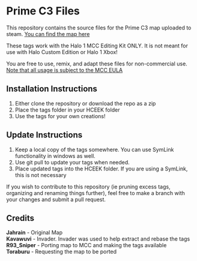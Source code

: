 # Prime C3 Files
This repository contains the source files for the Prime C3 map uploaded to steam. [You can find the map here]()

These tags work with the Halo 1 MCC Editing Kit ONLY. It is not meant for use with Halo Custom Edition or Halo 1 Xbox!

You are free to use, remix, and adapt these files for non-commercial use. [Note that all usage is subject to the MCC EULA](https://www.halowaypoint.com/halo-the-master-chief-collection/eula)


Installation Instructions
----------------------------------------------------------------------------------------------
1. Either clone the repository or download the repo as a zip
2. Place the tags folder in your HCEEK folder
3. Use the tags for your own creations!


Update Instructions
----------------------------------------------------------------------------------------------
1. Keep a local copy of the tags somewhere. You can use SymLink functionality in windows as well.
2. Use git pull to update your tags when needed.
3. Place updated tags into the HCEEK folder. If you are using a SymLink, this is not necessary


If you wish to contribute to this repository (ie pruning excess tags, organizing and renaming things further), feel free to make a branch with your changes and submit a pull request.


Credits
----------------------------------------------------------------------------------------------
**Jahrain** - Original Map</br>
**Kavawuvi** - Invader. Invader was used to help extract and rebase the tags</br>
**R93_Sniper** - Porting map to MCC and making the tags available</br>
**Toraburu** - Requesting the map to be ported
